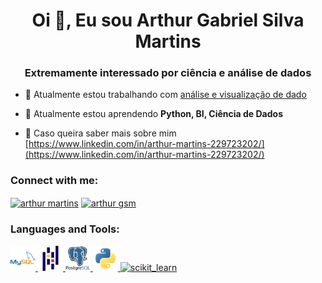 <h1 align="center">Oi 👋, Eu sou Arthur Gabriel Silva Martins</h1>
<h3 align="center">Extremamente interessado por ciência e análise de dados</h3>

- 🔭 Atualmente estou trabalhando com [análise e visualização de dado](https://github.com/ArthurGSMartins/Dashboards)

- 🌱 Atualmente estou aprendendo **Python, BI, Ciência de Dados**

- 📄 Caso queira saber mais sobre mim [https://www.linkedin.com/in/arthur-martins-229723202/](https://www.linkedin.com/in/arthur-martins-229723202/)

<h3 align="left">Connect with me:</h3>
<p align="left">
<a href="https://linkedin.com/in/arthur martins" target="blank"><img align="center" src="https://raw.githubusercontent.com/rahuldkjain/github-profile-readme-generator/master/src/images/icons/Social/linked-in-alt.svg" alt="arthur martins" height="30" width="40" /></a>
<a href="https://kaggle.com/arthur gsm" target="blank"><img align="center" src="https://raw.githubusercontent.com/rahuldkjain/github-profile-readme-generator/master/src/images/icons/Social/kaggle.svg" alt="arthur gsm" height="30" width="40" /></a>
</p>

<h3 align="left">Languages and Tools:</h3>
<p align="left"> <a href="https://www.mysql.com/" target="_blank" rel="noreferrer"> <img src="https://raw.githubusercontent.com/devicons/devicon/master/icons/mysql/mysql-original-wordmark.svg" alt="mysql" width="40" height="40"/> </a> <a href="https://pandas.pydata.org/" target="_blank" rel="noreferrer"> <img src="https://raw.githubusercontent.com/devicons/devicon/2ae2a900d2f041da66e950e4d48052658d850630/icons/pandas/pandas-original.svg" alt="pandas" width="40" height="40"/> </a> <a href="https://www.postgresql.org" target="_blank" rel="noreferrer"> <img src="https://raw.githubusercontent.com/devicons/devicon/master/icons/postgresql/postgresql-original-wordmark.svg" alt="postgresql" width="40" height="40"/> </a> <a href="https://www.python.org" target="_blank" rel="noreferrer"> <img src="https://raw.githubusercontent.com/devicons/devicon/master/icons/python/python-original.svg" alt="python" width="40" height="40"/> </a> <a href="https://scikit-learn.org/" target="_blank" rel="noreferrer"> <img src="https://upload.wikimedia.org/wikipedia/commons/0/05/Scikit_learn_logo_small.svg" alt="scikit_learn" width="40" height="40"/> </a> </p>

